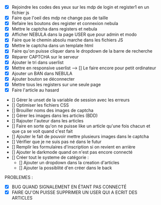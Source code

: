 - [x] Rejoindre les codes des yeux sur les mdp de login et register1 en un fichier js
- [x] Faire que l'oeil des mdp ne change pas de taille
- [x] Refaire les boutons des register et connexion nebula
- [x] Mettre le captcha dans registers et nebula
- [x] Afficher NEBULA dans la page USER que pour admin et modo
- [x] Faire que le chemin absolu marche dans les fichiers JS
- [x] Mettre le captcha dans un template html
- [x] Faire qu'on puisse cliquer dans le dropdown de la barre de recherche
- [x] Réparer CAPTCHA sur le serveur
- [x] Ajouter le tri dans userlist
- [x] Mettre en responsive userlist --> [] Le faire encore pour petit ordinateur
- [x] Ajouter un BAN dans NEBULA
- [x] Ajouter bouton se déconnecter
- [x] Mettre tous les registers sur une seule page
- [x] Faire l'article au hasard
- [] Gérer le unset de la variable de session avec les erreurs
- [] Optimiser les fichiers CSS
- [] Brouiller noms des images de captcha
- [] Gérer les images dans les articles (BDD)
- [] Rajouter l'auteur dans les articles
- [] Faire en sorte qu'on ne puisse like un article qu'une fois chacun et que ça se voit quand c'est fait
- [] Ajouter le fait de pouvoir mettre plusieurs images dans le captcha
- [] Vérifier que je ne suis pas né dans le futur
- [] Remplir les formulaires d'inscription si on revient en arrière
- [] Ajouter le darkmode quand on n'est pas encore connecté
- [] Créer tout le systeme de catégorie :
    - [] Ajouter un dropdown dans la creation d'articles
    - [] Ajouter la possiblité d'en créer dans le back

PROBLEMES :

- [x] BUG QUAND SIGNALEMENT EN ÉTANT PAS CONNECTÉ
- [x] FAIRE QU'ON PUISSE SUPPRIMER UN USER QUI A ECRIT DES ARTICLES
